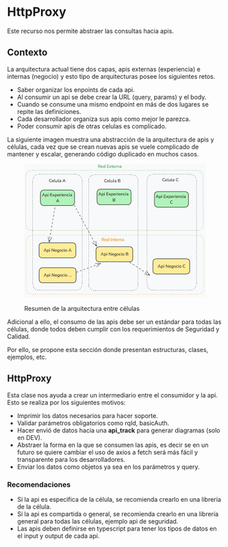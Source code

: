 # HttpProxy

Este recurso nos permite abstraer las consultas hacia apis.

## Contexto&#x20;

La arquitectura actual tiene dos capas, apis externas (experiencia) e internas (negocio) y esto tipo de arquitecturas posee los siguientes retos.

* Saber organizar los enpoints de cada api.
* Al consumir un api se debe crear la URL (query, params) y el body.
* Cuando se consume una mismo endpoint en más de dos lugares se repite las definiciones.
* Cada desarrollador organiza sus apis como mejor le parezca.
* Poder consumir apis de otras celulas es complicado.

La siguiente imagen muestra una abstracción de la arquitectura de apis y células, cada vez que se crean nuevas apis se vuele complicado de mantener y escalar, generando código duplicado en muchos casos.

<figure><img src=".gitbook/assets/image (3).png" alt=""><figcaption><p>Resumen de la arquitectura entre células</p></figcaption></figure>

Adicional a ello, el consumo de las apis debe ser un estándar para todas las células, donde todos deben cumplir con los requerimientos de Seguridad y Calidad.

Por ello, se propone esta sección donde presentan estructuras, clases, ejemplos, etc.

## HttpProxy

Esta clase nos ayuda a crear un intermediario entre el consumidor y la api. Esto se realiza por los siguientes motivos:

* Imprimir los datos necesarios para hacer soporte.
* Validar parámetros obligatorios como rqId, basicAuth.
* Hacer envió de datos hacia una **api\_track** para generar diagramas (solo en DEV).
* Abstraer la forma en la que se consumen las apis, es decir se en un futuro se quiere cambiar el uso de axios a fetch será más fácil y transparente para los desarrolladores.
* Enviar los datos como objetos ya sea en los parámetros y query.

### Recomendaciones

* Si la api es especifica de la célula, se recomienda crearlo en una librería de la célula.
* Si la api es compartida o general, se recomienda crearlo en una librería general para todas las células, ejemplo api de seguridad.
* Las apis deben definirse en typescript para tener los tipos de datos en el input y output de cada api.











&#x20;







&#x20;&#x20;

